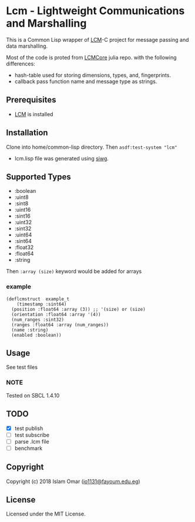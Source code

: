 # Lcm - Lightweight Communications and Marshalling

This is a Common Lisp wrapper of [LCM](https://github.com/lcm-proj/lcm)-C project for message passing and data marshalling.

Most of the code is proted from [LCMCore](https://github.com/JuliaRobotics/LCMCore.jl) julia repo. with the following differences:

 - hash-table used for storing dimensions, types, and, fingerprints.
 - callback pass function name and message type as strings.

## Prerequisites

- [LCM](https://github.com/lcm-proj/lcm) is installed

## Installation

Clone into home/common-lisp directory. Then `asdf:test-system "lcm"`

- lcm.lisp file was generated using [siwg](http://www.swig.org/).

## Supported Types

* :boolean
* :uint8
* :sint8
* :uint16
* :sint16
* :uint32
* :sint32
* :uint64
* :sint64
* :float32
* :float64
* :string

Then `:array (size)` keyword would be added for arrays

### example

```
(deflcmstruct  example_t
    (timestamp :sint64)
  (position :float64 :array (3)) ;; '(size) or (size)
  (orientation :float64 :array '(4))
  (num_ranges :sint32)
  (ranges :float64 :array (num_ranges))
  (name :string)
  (enabled :boolean))
```

## Usage

See test files

### NOTE

Tested on SBCL 1.4.10

## TODO

- [x] test publish
- [ ] test subscribe
- [ ] parse .lcm file
- [ ] benchmark

## Copyright

Copyright (c) 2018 Islam Omar (io1131@fayoum.edu.eg)

## License

Licensed under the MIT License.
